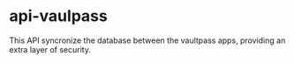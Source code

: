 # api-vaulpass
This API syncronize the database between the vaultpass apps, providing an extra layer of security.
